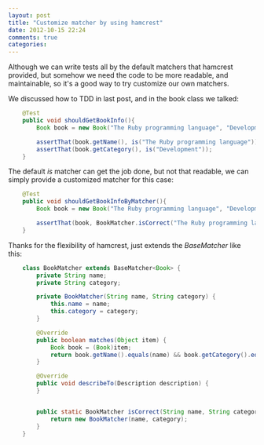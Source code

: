 ```yaml
---
layout: post
title: "Customize matcher by using hamcrest"
date: 2012-10-15 22:24
comments: true
categories: 
---
```

Although we can write tests all by the default matchers that hamcrest provided, but somehow we need the code to be more readable, and maintainable, so it's a good way to try customize our own matchers.

We discussed how to TDD in last post, and in the book class we talked:
``` java
    @Test
    public void shouldGetBookInfo(){
        Book book = new Book("The Ruby programming language", "Development");

        assertThat(book.getName(), is("The Ruby programming language"));
        assertThat(book.getCategory(), is("Development"));
    } 
```
The default *is* matcher can get the job done, but not that readable, we can simply provide a customized matcher for this case:
``` java
    @Test
    public void shouldGetBookInfoByMatcher(){
        Book book = new Book("The Ruby programming language", "Development");

        assertThat(book, BookMatcher.isCorrect("The Ruby programming language", "Development"));
    }
```

Thanks for the flexibility of hamcrest, just extends the *BaseMatcher<T>* like this:
``` java
    class BookMatcher extends BaseMatcher<Book> {
        private String name;
        private String category;

        private BookMatcher(String name, String category) {
            this.name = name;
            this.category = category;
        }

        @Override
        public boolean matches(Object item) {
            Book book = (Book)item;
            return book.getName().equals(name) && book.getCategory().equals(category);
        }

        @Override
        public void describeTo(Description description) {
        }


        public static BookMatcher isCorrect(String name, String category) {
            return new BookMatcher(name, category);
        }
    }
```

